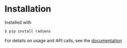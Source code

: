 # Installation 
Installed with
```bash
$ pip install radiens
``` 

For details on usage and API calls, see the [documentation](https://neuronexus.github.io)